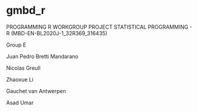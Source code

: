 # gmbd_r
PROGRAMMING R WORKGROUP PROJECT
STATISTICAL PROGRAMMING - R (MBD-EN-BL2020J-1_32R369_316435)


Group E

Juan Pedro Bretti Mandarano

Nicolas Greull

Zhaoxue Li

Gauchet van Antwerpen

Asad Umar
